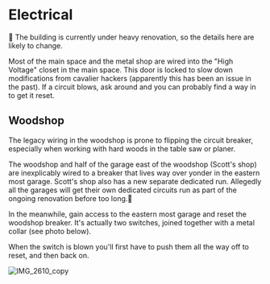 # Electrical

🚨 The building is currently under heavy renovation, so the details here are
likely to change.

Most of the main space and the metal shop are wired into the "High Voltage"
closet in the main space. This door is locked to slow down modifications from
cavalier hackers (apparently this has been an issue in the past). If a circuit
blows, ask around and you can probably find a way in to get it reset.

## Woodshop

The legacy wiring in the woodshop is prone to flipping the circuit breaker, especially when working with hard woods in the table saw or planer.

The woodshop and half of the garage east of the woodshop (Scott's shop) are
inexplicably wired to a breaker that lives way over yonder in the eastern most
garage. Scott's shop also has a new separate dedicated run. Allegedly all the
garages will get their own dedicated circuits run as part of the ongoing
renovation before too long.🤞

In the meanwhile, gain access to the eastern most garage and reset the woodshop breaker. 
It's actually two switches, joined together with a metal collar (see photo below).

When the switch is blown you'll first have to push them all the way off to reset, and then back on.

![IMG_2610_copy](https://user-images.githubusercontent.com/217057/144557821-f49f121e-3d2a-4631-b7c4-cc4104205297.jpg)
